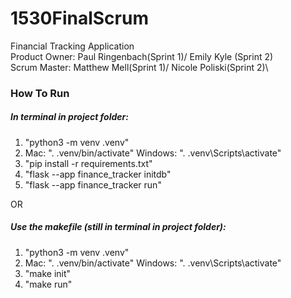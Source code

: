 # 1530FinalScrum

Financial Tracking Application\
Product Owner: Paul Ringenbach(Sprint 1)/ Emily Kyle (Sprint 2)\
Scrum Master: Matthew Mell(Sprint 1)/ Nicole Poliski(Sprint 2)\


### How To Run
##### In terminal in project folder:
1. "python3 -m venv .venv"
2. Mac: ". .venv/bin/activate"
   Windows: ". .venv\Scripts\activate"
3. "pip install -r requirements.txt"
4. "flask --app finance_tracker initdb"
5. "flask --app finance_tracker run"

OR 
##### Use the makefile (still in terminal in project folder): 
1. "python3 -m venv .venv"
2. Mac: ". .venv/bin/activate"
   Windows: ". .venv\Scripts\activate"
2. "make init"
3. "make run"
